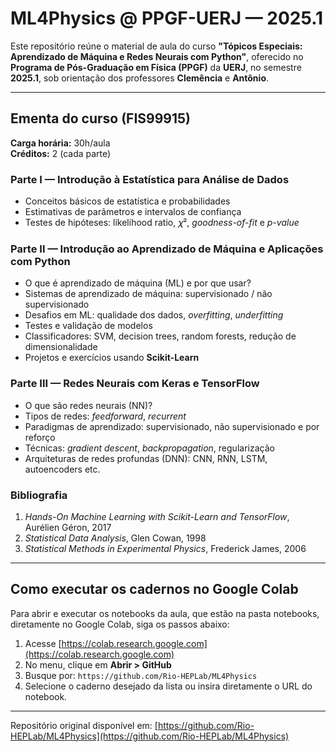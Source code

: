 # ML4Physics @ PPGF-UERJ — 2025.1

Este repositório reúne o material de aula do curso **"Tópicos Especiais: Aprendizado de Máquina e Redes Neurais com Python"**, oferecido no **Programa de Pós-Graduação em Física (PPGF)** da **UERJ**, no semestre **2025.1**, sob orientação dos professores **Clemência** e **Antônio**.

---

## Ementa do curso (FIS99915)

**Carga horária:** 30h/aula  
**Créditos:** 2 (cada parte)

### Parte I — Introdução à Estatística para Análise de Dados
- Conceitos básicos de estatística e probabilidades  
- Estimativas de parâmetros e intervalos de confiança  
- Testes de hipóteses: likelihood ratio, 𝜒², *goodness-of-fit* e *p-value*  

### Parte II — Introdução ao Aprendizado de Máquina e Aplicações com Python
- O que é aprendizado de máquina (ML) e por que usar?  
- Sistemas de aprendizado de máquina: supervisionado / não supervisionado  
- Desafios em ML: qualidade dos dados, *overfitting*, *underfitting*  
- Testes e validação de modelos  
- Classificadores: SVM, decision trees, random forests, redução de dimensionalidade  
- Projetos e exercícios usando **Scikit-Learn**  

### Parte III — Redes Neurais com Keras e TensorFlow
- O que são redes neurais (NN)?  
- Tipos de redes: *feedforward*, *recurrent*  
- Paradigmas de aprendizado: supervisionado, não supervisionado e por reforço  
- Técnicas: *gradient descent*, *backpropagation*, regularização  
- Arquiteturas de redes profundas (DNN): CNN, RNN, LSTM, autoencoders etc.  

### Bibliografia

1. *Hands-On Machine Learning with Scikit-Learn and TensorFlow*, Aurélien Géron, 2017  
2. *Statistical Data Analysis*, Glen Cowan, 1998  
3. *Statistical Methods in Experimental Physics*, Frederick James, 2006  

---

## Como executar os cadernos no Google Colab

Para abrir e executar os notebooks da aula, que estão na pasta notebooks, diretamente no Google Colab, siga os passos abaixo:

1. Acesse [https://colab.research.google.com](https://colab.research.google.com)
2. No menu, clique em **Abrir > GitHub**
3. Busque por: `https://github.com/Rio-HEPLab/ML4Physics`
4. Selecione o caderno desejado da lista ou insira diretamente o URL do notebook.

---

Repositório original disponível em: [https://github.com/Rio-HEPLab/ML4Physics](https://github.com/Rio-HEPLab/ML4Physics)
